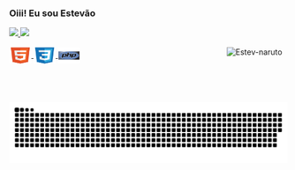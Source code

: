 ### Oiii! Eu sou Estevão   

<div>   
  <a href="https://github.com/Estevao3">   
    <img height="180em" src="https://github-readme-stats.vercel.app/api?username=Estevao3&show_icons=true&theme=merko&include_all_commits=true&count_private=true"/>   
    <img height="180em" src="https://github-readme-stats.vercel.app/api/top-langs/?username=Estevao3&layout=compact&langs_count=7&theme=merko"/> 
 </div> 
  
  <div style="display: inline_block"> <br>   
    <img align="center" alt="Estev-HTML" height="30" width="40" src="https://raw.githubusercontent.com/devicons/devicon/master/icons/html5/html5-original.svg">   
    <img align="center" alt="Estev-CSS" height="30" width="40" src="https://raw.githubusercontent.com/devicons/devicon/master/icons/css3/css3-original.svg">   
    <img align="center" alt="Estev-PHP" height="30" width="40" src="https://raw.githubusercontent.com/devicons/devicon/master/icons/php/php-original.svg">   
    <img align="right" alt="Estev-naruto" height="100" width="110" src="https://c.tenor.com/vgS3-AbN_cEAAAAC/naruto-uzumaki-anime.gif"> 
  </div>   

  
  ![Snake animation](https://github.com/Estevao3/Estevao3/blob/output/github-contribution-grid-snake.svg)
